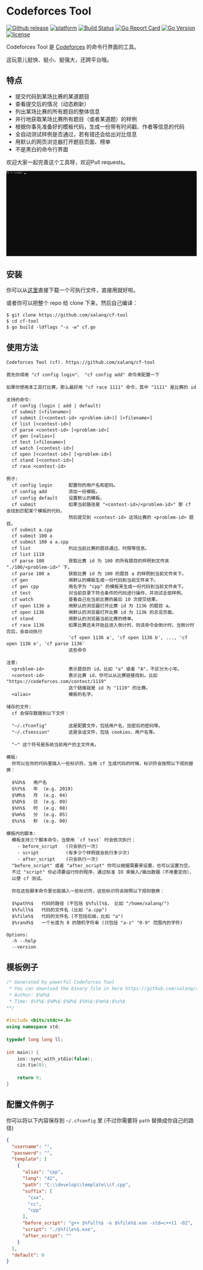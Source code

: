 # Codeforces Tool

[![Github release](https://img.shields.io/github/release/xalanq/cf-tool.svg)](https://github.com/xalanq/cf-tool/releases)
[![platform](https://img.shields.io/badge/platform-win%20%7C%20osx%20%7C%20linux-blue.svg)](https://github.com/xalanq/cf-tool/releases)
[![Build Status](https://travis-ci.org/xalanq/cf-tool.svg?branch=master)](https://travis-ci.org/xalanq/cf-tool)
[![Go Report Card](https://goreportcard.com/badge/github.com/xalanq/cf-tool)](https://goreportcard.com/report/github.com/xalanq/cf-tool)
[![Go Version](https://img.shields.io/badge/go-%3E%3D1.12-green.svg)](https://github.com/golang)
[![license](https://img.shields.io/badge/license-MIT-%23373737.svg)](https://raw.githubusercontent.com/xalanq/cf-tool/master/LICENSE)

Codeforces Tool 是 [Codeforces](https://codeforces.com) 的命令行界面的工具。

这玩意儿挺快、挺小、挺强大，还跨平台哦。

## 特点

* 提交代码到某场比赛的某道题目
* 查看提交后的情况（动态刷新）
* 列出某场比赛的所有题目的整体信息
* 并行地获取某场比赛所有题目（或者某道题）的样例
* 根据你事先准备好的模板代码，生成一份带有时间戳、作者等信息的代码
* 全自动测试样例是否通过，若有错还会给出对比信息
* 用默认的网页浏览器打开题目页面、榜单
* 不是黑白的命令行界面

欢迎大家一起完善这个工具呀，欢迎Pull requests。

![](./assets/readme_1.gif)

## 安装

你可以从[这里](https://github.com/xalanq/cf-tool/releases)直接下载一个可执行文件，直接用就好啦。

或者你可以把整个 repo 给 clone 下来，然后自己编译：

```plain
$ git clone https://github.com/xalanq/cf-tool
$ cd cf-tool
$ go build -ldflags "-s -w" cf.go
```

## 使用方法

```plain
Codeforces Tool (cf). https://github.com/xalanq/cf-tool

首先你得用 "cf config login"、 "cf config add" 命令来配置一下

如果你想用本工具打比赛，那么最好用 "cf race 1111" 命令，其中 "1111" 是比赛的 id

支持的命令:
  cf config (login | add | default)
  cf submit [<filename>]
  cf submit [(<contest-id> <problem-id>)] [<filename>]
  cf list [<contest-id>]
  cf parse <contest-id> [<problem-id>]
  cf gen [<alias>]
  cf test [<filename>]
  cf watch [<contest-id>]
  cf open [<contest-id>] [<problem-id>]
  cf stand [<contest-id>]
  cf race <contest-id>

例子:
  cf config login      配置你的用户名和密码。
  cf config add        添加一份模板。
  cf config default    设置默认的模板。
  cf submit            如果当前路径是 "<contest-id>/<problem-id>" 那 cf 会找到匹配某个模板的代码，
                       然后提交到 <contest-id> 这场比赛的 <problem-id> 题目。
  cf submit a.cpp
  cf submit 100 a
  cf submit 100 a a.cpp
  cf list              列出当前比赛的题目通过、时限等信息。
  cf list 1119         
  cf parse 100         获取比赛 id 为 100 的所有题目的样例到文件夹 "./100/<problem-id>" 下。
  cf parse 100 a       获取比赛 id 为 100 的题目 a 的样例到当前文件夹下。
  cf gen               用默认的模板生成一份代码到当前文件夹下。
  cf gen cpp           用名字为 "cpp" 的模板来生成一份代码到当前文件夹下。
  cf test              对当前目录下符合条件的代码进行操作，并测试全部样例。
  cf watch             查看自己在当前比赛的最后 10 次提交结果。
  cf open 1136 a       用默认的浏览器打开比赛 id 为 1136 的题目 a。
  cf open 1136         用默认的浏览器打开比赛 id 为 1136 的总览页面。
  cf stand             用默认的浏览器当前比赛的榜单。
  cf race 1136         如果比赛还未开始且进入倒计时，则该命令会倒计时。当倒计时完后，会自动执行
                       'cf open 1136 a', 'cf open 1136 b', ..., 'cf open 1136 e', 'cf parse 1136'
                       这些命令

注意:
  <problem-id>         表示题目的 id，比如 "a" 或者 "A"，不区分大小写。
  <contest-id>         表示比赛 id，你可以从比赛链接找到。比如 "https://codeforces.com/contest/1119"
                       这个链接就是 id 为 "1119" 的比赛。
  <alias>              模板的名字。

储存的文件:
  cf 会保存数据到以下文件：

  "~/.cfconfig"        这是配置文件，包括用户名、加密后的密码等。
  "~/.cfsession"       这是会话文件，包括 cookies、用户名等。

  "~" 这个符号是系统当前用户的主文件夹。

模板:
  你可以在你的代码里插入一些标识符，当用 cf 生成代码的时候，标识符会按照以下规则替换：

  $%U%$   用户名
  $%Y%$   年  (e.g. 2019)
  $%M%$   月  (e.g. 04)
  $%D%$   日  (e.g. 09)
  $%h%$   时  (e.g. 08)
  $%m%$   分  (e.g. 05)
  $%s%$   秒  (e.g. 00)

模板内的脚本:
  模板支持三个脚本命令，当使用 `cf test` 时会依次执行：
    - before_script   (只会执行一次)
    - script          (有多少个样例就会执行多少次)
    - after_script    (只会执行一次)
  "before_script" 或者 "after_script" 你可以根据需要来设置，也可以设置为空。
  不过 "script" 你必须要运行你的程序，通过标准 IO 来输入/输出数据（不用重定向），
  以便 cf 测试。

  你在这些脚本命令里也能插入一些标识符，这些标识符会按照以下规则替换：
  
  $%path%$   代码的路径 (不包括 $%full%$， 比如 "/home/xalanq/")
  $%full%$   代码的文件名 (比如 "a.cpp")
  $%file%$   代码的文件名 (不包括后缀，比如 "a")
  $%rand%$   一个长度为 8 的随机字符串 (只包括 "a-z" "0-9" 范围内的字符)

Options:
  -h --help
  --version
```

## 模板例子

```cpp
/* Generated by powerful Codeforces Tool
 * You can download the binary file in here https://github.com/xalanq/cf-tool
 * Author: $%U%$
 * Time: $%Y%$-$%M%$-$%D%$ $%h%$:$%m%$:$%s%$
**/

#include <bits/stdc++.h>
using namespace std;

typedef long long ll;

int main() {
    ios::sync_with_stdio(false);
    cin.tie(0);
    
    return 0;
}
```

## 配置文件例子

你可以将以下内容保存到 `~/.cfconfig` 里 (不过你需要将 `path` 替换成你自己的路径)

```json
{
  "username": "",
  "password": "",
  "template": [
    {
      "alias": "cpp",
      "lang": "42",
      "path": "C:\\develop\\template\\cf.cpp",
      "suffix": [
        "cxx",
        "cc",
        "cpp"
      ],
      "before_script": "g++ $%full%$ -o $%file%$.exe -std=c++11 -O2",
      "script": "./$%file%$.exe",
      "after_script": ""
    }
  ],
  "default": 0
}
```
